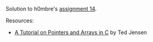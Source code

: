 Solution to h0mbre's [assignment 14](https://github.com/h0mbre/Learning-C/tree/master/Assignment-14).

Resources: 
- [A Tutorial on Pointers and Arrays in C](https://github.com/jflaherty/ptrtut13/blob/master/md/ch1x.md) by Ted Jensen
